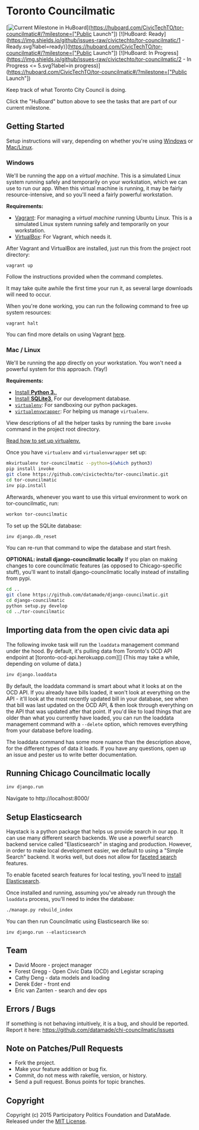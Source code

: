 # Toronto Councilmatic

[![Current Milestone in HuBoard](https://img.shields.io/badge/issues-see_current_milestone-cc0000.svg)](https://huboard.com/CivicTechTO/tor-councilmatic#/?milestone=["Public Launch"])
[![HuBoard: Ready](https://img.shields.io/github/issues-raw/civictechto/tor-councilmatic/1 - Ready.svg?label=ready)](https://huboard.com/CivicTechTO/tor-councilmatic#/?milestone=["Public Launch"])
[![HuBoard: In Progress](https://img.shields.io/github/issues-raw/civictechto/tor-councilmatic/2 - In Progress <= 5.svg?label=in progress)](https://huboard.com/CivicTechTO/tor-councilmatic#/?milestone=["Public Launch"])

Keep track of what Toronto City Council is doing.

Click the "HuBoard" button above to see the tasks that are part of our
current milestone.

## Getting Started

Setup instructions will vary, depending on whether you're using
[Windows](#windows) or [Mac/Linux](#mac--linux).

### Windows

We'll be running the app on a *virtual machine*. This is a simulated
Linux system running safely and temporarily on your workstation, which
we can use to run our app. When this virtual machine is running, it may
be fairly resource-intensive, and so you'll need a fairly powerful
workstation.

**Requirements:**

* [Vagrant](https://www.vagrantup.com/docs/installation/): For managing
  a *virtual machine* running Ubuntu Linux. This is a simulated Linux
system running safely and temporarily on your workstation.
* [VirtualBox](https://www.virtualbox.org/wiki/Downloads): For Vagrant, which needs it.

After Vagrant and VirtualBox are installed, just run this from the
project root directory:

    vagrant up

Follow the instructions provided when the command completes.

It may take quite awhile the first time your run it, as several large
downloads will need to occur.

When you're done working, you can run the following command to free up
system resources:

    vagrant halt

You can find more details on using Vagrant
[here](https://www.vagrantup.com/docs/getting-started/teardown.html).

### Mac / Linux

We'll be running the app directly on your workstation. You won't need a
powerful system for this approach. (Yay!)

**Requirements:**

* [Install **Python 3.**.](http://www.tutorialspoint.com/python/python_environment.htm)
* [Install **SQLite3**.](http://mislav.net/rails/install-sqlite3/) For our
  development database.
* [`virtualenv`](http://virtualenv.readthedocs.org/en/latest/virtualenv.html): For sandboxing our python packages.
* [`virtualenvwrapper`](http://virtualenvwrapper.readthedocs.org/en/latest/install.html): For helping us manage `virtualenv`.

View descriptions of all the helper tasks by running the bare `invoke`
command in the project root directory.

[Read how to set up virtualenv.](http://docs.python-guide.org/en/latest/dev/virtualenvs/)

Once you have `virtualenv` and `virtualenvwrapper` set up:

```bash
mkvirtualenv tor-councilmatic --python=$(which python3)
pip install invoke
git clone https://github.com/civictechto/tor-councilmatic.git
cd tor-councilmatic
inv pip.install
```

Afterwards, whenever you want to use this virtual environment to work on
tor-councilmatic, run:

```bash
workon tor-councilmatic
```

To set up the SQLite database:

```bash
inv django.db_reset
```

You can re-run that command to wipe the database and start fresh.


**OPTIONAL: install django-councilmatic locally**
If you plan on making changes to core councilmatic features (as opposed to Chicago-specific stuff), you'll want to install django-councilmatic locally instead of installing from pypi.

```bash
cd ..
git clone https://github.com/datamade/django-councilmatic.git
cd django-councilmatic
python setup.py develop
cd ../tor-councilmatic
```

## Importing data from the open civic data api

The following invoke task will run the `loaddata` management command under
the hood. By default, it's pulling data from Toronto's OCD API endpoint
at [toronto-ocd-api.herokuapp.com][] (This may take a while, depending
on volume of data.)

```bash
inv django.loaddata
```

By default, the loaddata command is smart about what it looks at on the
OCD API. If you already have bills loaded, it won't look at everything
on the API - it'll look at the most recently updated bill in your
database, see when that bill was last updated on the OCD API, & then
look through everything on the API that was updated after that point. If
you'd like to load things that are older than what you currently have
loaded, you can run the loaddata management command with a `--delete`
option, which removes everything from your database before loading.

The loaddata command has some more nuance than the description above,
for the different types of data it loads. If you have any questions,
open up an issue and pester us to write better documentation.

## Running Chicago Councilmatic locally

``` bash
inv django.run
```

Navigate to http://localhost:8000/

## Setup Elasticsearch

Haystack is a python package that helps us provide search in our app. It
can use many different search backends. We use a powerful search backend
service called "Elasticsearch" in staging and production. However, in
order to make local development easier, we default to using a "Simple
Search" backend. It works well, but does not allow for [faceted
search](https://stackoverflow.com/questions/5321595/what-is-faceted-search)
features.

To enable faceted search features for local testing, you'll need to
[install
Elasticsearch](https://www.elastic.co/guide/en/elasticsearch/reference/current/_installation.html).

Once installed and running, assuming you've already run through the
`loaddata` process, you'll need to index the database:

```bash
./manage.py rebuild_index
```

You can then run Councilmatic using Elasticsearch like so:

```
inv django.run --elasticsearch
```

## Team

* David Moore - project manager
* Forest Gregg - Open Civic Data (OCD) and Legistar scraping
* Cathy Deng - data models and loading
* Derek Eder - front end
* Eric van Zanten - search and dev ops

## Errors / Bugs

If something is not behaving intuitively, it is a bug, and should be reported.
Report it here: https://github.com/datamade/chi-councilmatic/issues

## Note on Patches/Pull Requests

* Fork the project.
* Make your feature addition or bug fix.
* Commit, do not mess with rakefile, version, or history.
* Send a pull request. Bonus points for topic branches.

## Copyright

Copyright (c) 2015 Participatory Politics Foundation and DataMade. Released under the [MIT License](https://github.com/datamade/chi-councilmatic/blob/master/LICENSE).
